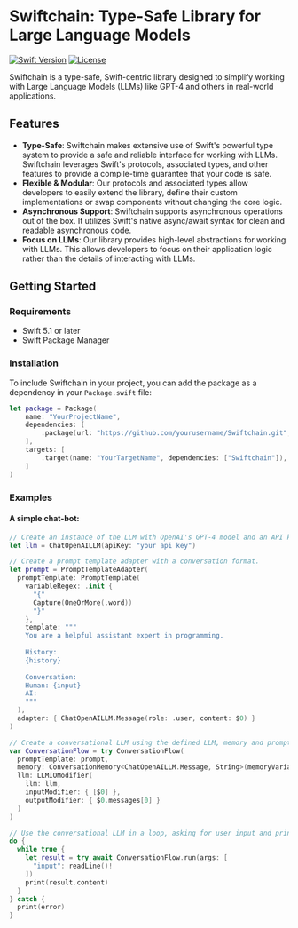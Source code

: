 # Swiftchain: Type-Safe Library for Large Language Models

[![Swift Version](https://img.shields.io/badge/swift-5.8-orange.svg)](https://swift.org)
[![License](https://img.shields.io/badge/License-MIT-blue.svg)](https://opensource.org/licenses/MIT)

Swiftchain is a type-safe, Swift-centric library designed to simplify working with Large Language Models (LLMs) like GPT-4 and others in real-world applications. 

## Features
- **Type-Safe**: Swiftchain makes extensive use of Swift's powerful type system to provide a safe and reliable interface for working with LLMs. Swiftchain leverages Swift's protocols, associated types, and other features to provide a compile-time guarantee that your code is safe.
- **Flexible & Modular**: Our protocols and associated types allow developers to easily extend the library, define their custom implementations or swap components without changing the core logic.
- **Asynchronous Support**: Swiftchain supports asynchronous operations out of the box. It utilizes Swift's native async/await syntax for clean and readable asynchronous code.
- **Focus on LLMs**: Our library provides high-level abstractions for working with LLMs. This allows developers to focus on their application logic rather than the details of interacting with LLMs.

## Getting Started
### Requirements
- Swift 5.1 or later
- Swift Package Manager

### Installation
To include Swiftchain in your project, you can add the package as a dependency in your `Package.swift` file:

```swift
let package = Package(
    name: "YourProjectName",
    dependencies: [
        .package(url: "https://github.com/yourusername/Swiftchain.git", .upToNextMajor(from: "1.0.0"))
    ],
    targets: [
        .target(name: "YourTargetName", dependencies: ["Swiftchain"]),
    ]
)
```

### Examples


#### A simple chat-bot:

```swift
// Create an instance of the LLM with OpenAI's GPT-4 model and an API key.
let llm = ChatOpenAILLM(apiKey: "your api key")

// Create a prompt template adapter with a conversation format.
let prompt = PromptTemplateAdapter(
  promptTemplate: PromptTemplate(
    variableRegex: .init {
      "{"
      Capture(OneOrMore(.word))
      "}"
    },
    template: """
    You are a helpful assistant expert in programming.
    
    History:
    {history}
    
    Conversation:
    Human: {input}
    AI:
    """
  ),
  adapter: { ChatOpenAILLM.Message(role: .user, content: $0) }
)

// Create a conversational LLM using the defined LLM, memory and prompt template.
var ConversationFlow = try ConversationFlow(
  promptTemplate: prompt, 
  memory: ConversationMemory<ChatOpenAILLM.Message, String>(memoryVariableKey: "history"), 
  llm: LLMIOModifier(
    llm: llm,
    inputModifier: { [$0] },
    outputModifier: { $0.messages[0] }
  )
)

// Use the conversational LLM in a loop, asking for user input and printing the model's response.
do {
  while true {
    let result = try await ConversationFlow.run(args: [
      "input": readLine()!
    ])
    print(result.content)
  }
} catch {
  print(error)
}
```
